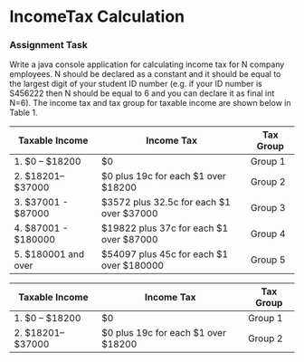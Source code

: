 # IncomeTax Calculation

### Assignment Task

Write a java console application for calculating income tax for N company employees. N should be declared as a constant and it should be equal to the largest digit of your student ID number (e.g. if your ID number is S456222 then N should be equal to 6 and you can declare it as final int N=6). The income tax and tax group for taxable income are  shown below in Table 1.

| Taxable Income	      | Income Tax	                                | Tax Group   |
|-----------------------|---------------------------------------------|-------------|
| 1. $0 – $18200	      | $0	                                        | Group 1     |
| 2. $18201– $37000	    | $0 plus 19c for each $1 over $18200	        | Group 2     |
| 3. $37001 - $87000	  | $3572 plus 32.5c for each $1 over $37000	  | Group 3     |
| 4. $87001 - $180000	  | $19822 plus 37c for each $1 over $87000	    | Group 4     |
| 5. $180001 and over	  | $54097 plus 45c for each $1 over $180000	  | Group 5     |


| Taxable Income  | Income Tax | Tax Group |
| ------------- | ------------- | ------------- |
| 1. $0 – $18200  | $0  | Group 1  |
| 2. $18201– $37000	  | $0 plus 19c for each $1 over $18200  | Group 2  |
